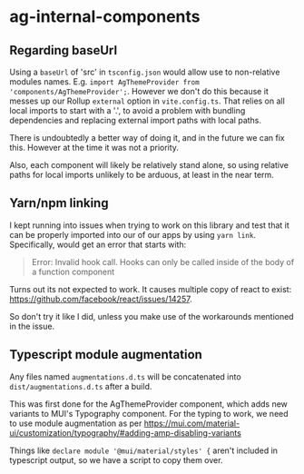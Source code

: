 # ag-internal-components

## Regarding baseUrl

Using a `baseUrl` of 'src' in `tsconfig.json` would allow use to non-relative
modules names. E.g. `import AgThemeProvider from 'components/AgThemeProvider';`.
However we don't do this because it messes up our Rollup `external` option in
`vite.config.ts`. That relies on all local imports to start with a '.', to avoid
a problem with bundling dependencies and replacing external import paths with
local paths.

There is undoubtedly a better way of doing it, and in the future we can fix
this. However at the time it was not a priority.

Also, each component will likely be relatively stand alone, so using relative
paths for local imports unlikely to be arduous, at least in the near term.

## Yarn/npm linking

I kept running into issues when trying to work on this library and test that it
can be properly imported into our of our apps by using `yarn link`.
Specifically, would get an error that starts with:

> Error: Invalid hook call. Hooks can only be called inside of the body of a
> function component

Turns out its not expected to work. It causes multiple copy of react to exist:
<https://github.com/facebook/react/issues/14257>.

So don't try it like I did, unless you make use of the workarounds mentioned in
the issue.

## Typescript module augmentation

Any files named `augmentations.d.ts` will be concatenated into
`dist/augmentations.d.ts` after a build.

This was first done for the AgThemeProvider component, which adds new variants
to MUI's Typography component. For the typing to work, we need to use module
augmentation as per
<https://mui.com/material-ui/customization/typography/#adding-amp-disabling-variants>

Things like `declare module '@mui/material/styles' {` aren't included in
typescript output, so we have a script to copy them over.
